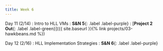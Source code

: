 ```yaml
---
title: Week 6
---
```


Day 11 (2/14)
: Intro to HLL VMs
  : **S&N 5**{: .label .label-purple} 
: [**Project 2 Out**{: .label .label-green}]({{ site.baseurl }}{% link projects/03-hawkbeans.md %})

Day 12 (2/16)
: HLL Implementation Strategies
  : **S&N 6**{: .label .label-purple}
